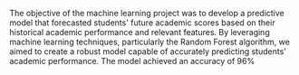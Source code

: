 The objective of the machine learning project was to develop a predictive model that forecasted students' future academic scores based on their historical academic performance and relevant features. By leveraging machine learning techniques, particularly the Random Forest algorithm, we aimed to create a robust model capable of accurately predicting students' academic performance. The model achieved an accuracy of 96%
